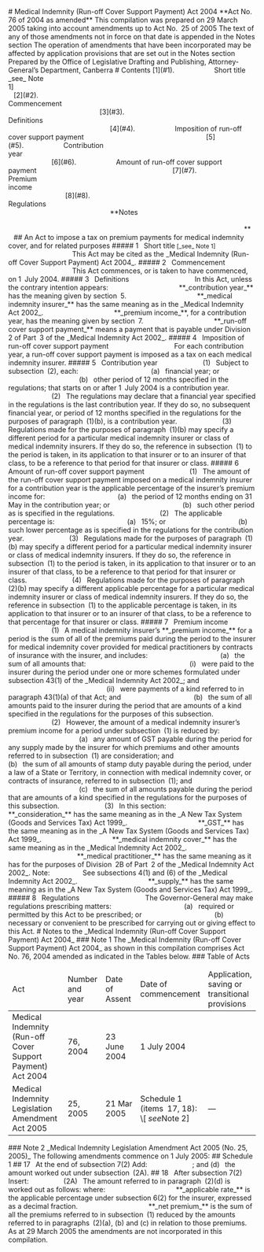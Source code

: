 <?xml:namespace prefix = v ns = "urn:schemas-microsoft-com:vml" /><v:shapetype id="_x0000_t75" coordsize="21600,21600" o:preferrelative="t" o:spt="75" filled="f" stroked="f" path=" m@4@5 l@4@11@9@11@9@5 xe"><v:stroke joinstyle="miter"></v:stroke><v:formulas><v:f eqn="if lineDrawn pixelLineWidth 0 "></v:f><v:f eqn="sum @0 1 0 "></v:f><v:f eqn="sum 0 0 @1 "></v:f><v:f eqn="prod @2 1 2 "></v:f><v:f eqn="prod @3 21600 pixelWidth "></v:f><v:f eqn="prod @3 21600 pixelHeight "></v:f><v:f eqn="sum @0 0 1 "></v:f><v:f eqn="prod @6 1 2 "></v:f><v:f eqn="prod @7 21600 pixelWidth "></v:f><v:f eqn="sum @8 21600 0 "></v:f><v:f eqn="prod @7 21600 pixelHeight "></v:f><v:f eqn="sum @10 21600 0 "></v:f></v:formulas><v:path o:extrusionok="f" gradientshapeok="t" o:connecttype="rect"></v:path><o:lock v:ext="edit" aspectratio="t"></o:lock></v:shapetype><v:shape id="_x0000_i1025" style="WIDTH: 107.25pt; HEIGHT: 78pt" o:ole="" type="#_x0000_t75" coordsize="21600,21600" fillcolor="winColor(17)"><v:imagedata o:title="" src="3149F015E1434C87CA256FD50021FEBE/$FILE/image001.wmz"></v:imagedata></v:shape>

# Medical Indemnity (Run-off Cover Support Payment) Act 2004

**Act No. 76 of 2004 as amended<o:p></o:p>**

This compilation was prepared on <?xml:namespace prefix = st1 ns = "urn:schemas-microsoft-com:office:smarttags" /><st1:date style="BACKGROUND-POSITION: left bottom; BACKGROUND-IMAGE: url(res://ietag.dll/#34/#1001); BACKGROUND-REPEAT: repeat-x" month="3" day="29" year="2005">29 March 2005</st1:date>
taking into account amendments up to Act No. 25 of 2005<o:p></o:p>

The text of any of those amendments not in force
on that date is appended in the Notes section<o:p></o:p>

The operation of amendments that have been incorporated may be 
affected by application provisions that are set out in the Notes section<o:p></o:p>

Prepared by the Office of Legislative Drafting and Publishing,
Attorney-General’s Department, <st1:city style="BACKGROUND-POSITION: left bottom; BACKGROUND-IMAGE: url(res://ietag.dll/#34/#1001); BACKGROUND-REPEAT: repeat-x"><st1:place style="BACKGROUND-POSITION: left bottom; BACKGROUND-IMAGE: url(res://ietag.dll/#34/#1001); BACKGROUND-REPEAT: repeat-x">Canberra</st1:place></st1:city><o:p></o:p>


# Contents

[1](#1).            Short title _see_ Note 1]<span style="mso-tab-count: 1 dotted">                                                                        </span>

[2](#2).            Commencement<span style="mso-tab-count: 1 dotted">                                                                                   </span>

[3](#3).            Definitions<span style="mso-tab-count: 1 dotted">                                                                                           </span>

[4](#4).            Imposition of run-off cover support payment<span style="mso-tab-count: 1 dotted">                                    </span>

[5](#5).            Contribution year<span style="mso-tab-count: 1 dotted">                                                                                </span>

[6](#6).            Amount of run-off cover support payment<span style="mso-tab-count: 1 dotted">                                        </span>

[7](#7).            Premium income<span style="mso-tab-count: 1 dotted">                                                                                  </span>

[8](#8).            Regulations<span style="mso-tab-count: 1 dotted">                                                                                          </span>

**Notes <span style="mso-tab-count: 1">                                                                                                                                             </span>**

<o:p> </o:p>


## An Act to impose a tax on premium payments for medical indemnity cover, and for related purposes

##### <a id="1"></a>1  Short title<span style="FONT-WEIGHT: normal; FONT-SIZE: 9pt"> [_see_ Note 1]</span>

                   This Act may be cited as the _Medical Indemnity (Run-off Cover Support Payment) Act 2004_.

##### <a id="2"></a>2  Commencement

                   This Act commences, or is taken to have commenced, on <st1:date style="BACKGROUND-POSITION: left bottom; BACKGROUND-IMAGE: url(res://ietag.dll/#34/#1001); BACKGROUND-REPEAT: repeat-x" month="7" day="1" year="2004">1 July 2004</st1:date>.

##### <a id="3"></a>3  Definitions

                   In this Act, unless the contrary intention appears:

                    <a name="contribut-year"></a>**_contribution year_** has the meaning given by section 5.

                    <a name="mical-indemn-insur"></a>**_medical indemnity insurer_** has the same meaning as in the _Medical Indemnity Act 2002_.

                    <a name="premium-incom"></a>**_premium income_**, for a contribution year, has the meaning given by section 7.

                    <a name="run-off-cover-support-payment"></a>**_run-off cover support payment_** means a payment that is payable under Division 2 of Part 3 of the _Medical Indemnity Act 2002_.

##### <a id="4"></a>4  Imposition of run-off cover support payment

                   For each contribution year, a run-off cover support payment is imposed as a tax on each medical indemnity insurer.

##### <a id="5"></a>5  Contribution year

             (1)  Subject to subsection (2), each:

                     (a)  financial year; or

                     (b)  other period of 12 months specified in the regulations;

that starts on or after <st1:date style="BACKGROUND-POSITION: left bottom; BACKGROUND-IMAGE: url(res://ietag.dll/#34/#1001); BACKGROUND-REPEAT: repeat-x" month="7" day="1" year="2004">1 July 2004</st1:date> is a contribution year.

             (2)  The regulations may declare that a financial year specified in the regulations is the last contribution year. If they do so, no subsequent financial year, or period of 12 months specified in the regulations for the purposes of paragraph (1)(b), is a contribution year.

             (3)  Regulations made for the purposes of paragraph (1)(b) may specify a different period for a particular medical indemnity insurer or class of medical indemnity insurers. If they do so, the reference in subsection (1) to the period is taken, in its application to that insurer or to an insurer of that class, to be a reference to that period for that insurer or class.

##### <a id="6"></a>6  Amount of run-off cover support payment

             (1)  The amount of the run-off cover support payment imposed on a medical indemnity insurer for a contribution year is the applicable percentage of the insurer’s premium income for:

                     (a)  the period of 12 months ending on 31 May in the contribution year; or

                     (b)  such other period as is specified in the regulations.

             (2)  The applicable percentage is:

                     (a)  15%; or

                     (b)  such lower percentage as is specified in the regulations for the contribution year.

             (3)  Regulations made for the purposes of paragraph (1)(b) may specify a different period for a particular medical indemnity insurer or class of medical indemnity insurers. If they do so, the reference in subsection (1) to the period is taken, in its application to that insurer or to an insurer of that class, to be a reference to that period for that insurer or class.

             (4)  Regulations made for the purposes of paragraph (2)(b) may specify a different applicable percentage for a particular medical indemnity insurer or class of medical indemnity insurers. If they do so, the reference in subsection (1) to the applicable percentage is taken, in its application to that insurer or to an insurer of that class, to be a reference to that percentage for that insurer or class.

##### <a id="7"></a>7  Premium income

             (1)  A medical indemnity insurer’s **_premium income_** for a period is the sum of all of the premiums paid during the period to the insurer for medical indemnity cover provided for medical practitioners by contracts of insurance with the insurer, and includes:

                     (a)  the sum of all amounts that:

                              (i)  were paid to the insurer during the period under one or more schemes formulated under subsection 43(1) of the _Medical Indemnity Act 2002_; and

                             (ii)  were payments of a kind referred to in paragraph 43(1)(a) of that Act; and

                     (b)  the sum of all amounts paid to the insurer during the period that are amounts of a kind specified in the regulations for the purposes of this subsection.

             (2)  However, the amount of a medical indemnity insurer’s premium income for a period under subsection (1) is reduced by:

                     (a)  any amount of GST payable during the period for any supply made by the insurer for which premiums and other amounts referred to in subsection (1) are consideration; and

                     (b)  the sum of all amounts of stamp duty payable during the period, under a law of a State or Territory, in connection with medical indemnity cover, or contracts of insurance, referred to in subsection (1); and

                     (c)  the sum of all amounts payable during the period that are amounts of a kind specified in the regulations for the purposes of this subsection.

             (3)  In this section:

                    <a name="consider"></a>**_consideration_** has the same meaning as in the _A New Tax System (Goods and Services Tax) Act 1999_.

                    <a name="gst"></a>**_GST_** has the same meaning as in the _A New Tax System (Goods and Services Tax) Act 1999_.

                    <a name="mical-indemn-cover"></a>**_medical indemnity cover_** has the same meaning as in the _Medical Indemnity Act 2002_.

                    <a name="mical-practition"></a>**_medical practitioner_** has the same meaning as it has for the purposes of Division 2B of Part 2 of the _Medical Indemnity Act 2002_.

Note:          See subsections 4(1) and (6) of the _Medical Indemnity Act 2002_.

                    <a name="suppli"></a>**_supply_** has the same meaning as in the _A New Tax System (Goods and Services Tax) Act 1999_.

##### <a id="8"></a>8  Regulations

                   The Governor-General may make regulations prescribing matters:

                     (a)  required or permitted by this Act to be prescribed; or

                     (b)  necessary or convenient to be prescribed for carrying out or giving effect to this Act.


# Notes to the _<span style="mso-no-proof: yes">Medical Indemnity (Run-off Cover Support Payment) Act 2004</span>_

### Note 1

The _Medical Indemnity (Run-off Cover Support Payment) Act 2004_ as shown in this compilation comprises Act No. 76, 2004 amended as indicated in the Tables below.

### Table of Acts

<table>
<colgroup>
  <col width="30%">
  <col width="16%">
  <col width="18%">
  <col width="22%">
  <col width="14%">
</colgroup>

<thead>
  <tr>
    <td>
      <div>Act <o:p></o:p> </div>
    </td>
    <td>
      <div>Number 
and year <o:p></o:p> 
 </div>
    </td>
    <td>
      <div>Date 
of Assent <o:p></o:p> 
 </div>
    </td>
    <td>
      <div>Date of commencement <o:p></o:p> </div>
    </td>
    <td>
      <div>Application, saving or transitional provisions <o:p></o:p> </div>
    </td>
  </tr>
</thead>
<tbody>
  <tr>
    <td>
      <div>Medical Indemnity (Run-off Cover Support Payment) Act 2004</div>
    </td>
    <td>
      <div>76, 2004</div>
    </td>
    <td>
      <div><st1:date style="BACKGROUND-POSITION: left bottom; BACKGROUND-IMAGE: url(res://ietag.dll/#34/#1001); BACKGROUND-REPEAT: repeat-x" month="6" day="23" year="2004">23 June 2004</st1:date></div>
    </td>
    <td>
      <div><st1:date style="BACKGROUND-POSITION: left bottom; BACKGROUND-IMAGE: url(res://ietag.dll/#34/#1001); BACKGROUND-REPEAT: repeat-x" month="7" day="1" year="2004">1 July 2004</st1:date></div>
    </td>
    <td>
      <div><o:p> </o:p></div>
    </td>
  </tr>
  <tr>
    <td>
      <div>Medical Indemnity Legislation Amendment Act 2005</div>
    </td>
    <td>
      <div>25, 2005</div>
    </td>
    <td>
      <div><st1:date style="BACKGROUND-POSITION: left bottom; BACKGROUND-IMAGE: url(res://ietag.dll/#34/#1001); BACKGROUND-REPEAT: repeat-x" month="3" day="21" year="2005">21 Mar 2005</st1:date></div>
    </td>
    <td>
      <div>Schedule 1 (items 17, 18): \[ <i style="mso-bidi-font-style: normal">see</i>Note 2]</div>
    </td>
    <td>
      <div>—</div>
    </td>
  </tr>
</tbody></table>


### Note 2

_Medical Indemnity Legislation Amendment Act 2005 (No. 25, 2005)_

The following amendments commence on <st1:date style="BACKGROUND-POSITION: left bottom; BACKGROUND-IMAGE: url(res://ietag.dll/#34/#1001); BACKGROUND-REPEAT: repeat-x" month="7" day="1" year="2005">1 July 2005</st1:date>:

## Schedule 1

## 17  At the end of subsection 7(2)

Add:

             ; and (d)  the amount worked out under subsection (2A).

## 18  After subsection 7(2)

Insert:

          (2A)  The amount referred to in paragraph (2)(d) is worked out as follows:

<v:shape id="_x0000_i1026" style="WIDTH: 153.75pt; HEIGHT: 44.25pt" type="#_x0000_t75" coordsize="21600,21600"><v:imagedata o:title="" src="3149F015E1434C87CA256FD50021FEBE/$FILE/image003.wmz"></v:imagedata></v:shape>

where:

                    <a name="applic-rate"></a>**_applicable rate_** is the applicable percentage under subsection 6(2) for the insurer, expressed as a decimal fraction.

                    <a name="net-premium"></a>**_net premium_** is the sum of all the premiums referred to in subsection (1) reduced by the amounts referred to in paragraphs (2)(a), (b) and (c) in relation to those premiums.

As at <st1:date style="BACKGROUND-POSITION: left bottom; BACKGROUND-IMAGE: url(res://ietag.dll/#34/#1001); BACKGROUND-REPEAT: repeat-x" month="3" day="29" year="2005">29 March 2005</st1:date> the amendments are not incorporated in this compilation.


<o:p> </o:p>
